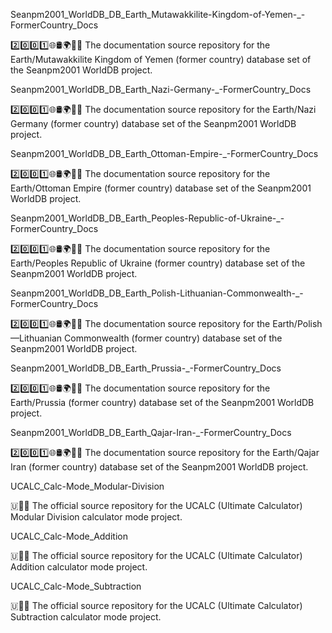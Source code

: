 
Seanpm2001_WorldDB_DB_Earth_Mutawakkilite-Kingdom-of-Yemen-_-FormerCountry_Docs

2️⃣️0️⃣️0️⃣️1️⃣️🌐️🛢️🌍️🏴️📖️ The documentation source repository for the Earth/Mutawakkilite Kingdom of Yemen (former country) database set of the Seanpm2001 WorldDB project. 

Seanpm2001_WorldDB_DB_Earth_Nazi-Germany-_-FormerCountry_Docs

2️⃣️0️⃣️0️⃣️1️⃣️🌐️🛢️🌍️🏴️📖️ The documentation source repository for the Earth/Nazi Germany (former country) database set of the Seanpm2001 WorldDB project. 

Seanpm2001_WorldDB_DB_Earth_Ottoman-Empire-_-FormerCountry_Docs

2️⃣️0️⃣️0️⃣️1️⃣️🌐️🛢️🌍️🏴️📖️ The documentation source repository for the Earth/Ottoman Empire (former country) database set of the Seanpm2001 WorldDB project. 

Seanpm2001_WorldDB_DB_Earth_Peoples-Republic-of-Ukraine-_-FormerCountry_Docs

2️⃣️0️⃣️0️⃣️1️⃣️🌐️🛢️🌍️🏴️📖️ The documentation source repository for the Earth/Peoples Republic of Ukraine (former country) database set of the Seanpm2001 WorldDB project. 

Seanpm2001_WorldDB_DB_Earth_Polish-Lithuanian-Commonwealth-_-FormerCountry_Docs

2️⃣️0️⃣️0️⃣️1️⃣️🌐️🛢️🌍️🏴️📖️ The documentation source repository for the Earth/Polish—Lithuanian Commonwealth (former country) database set of the Seanpm2001 WorldDB project. 

Seanpm2001_WorldDB_DB_Earth_Prussia-_-FormerCountry_Docs

2️⃣️0️⃣️0️⃣️1️⃣️🌐️🛢️🌍️🏴️📖️ The documentation source repository for the Earth/Prussia (former country) database set of the Seanpm2001 WorldDB project. 

Seanpm2001_WorldDB_DB_Earth_Qajar-Iran-_-FormerCountry_Docs

2️⃣️0️⃣️0️⃣️1️⃣️🌐️🛢️🌍️🏴️📖️ The documentation source repository for the Earth/Qajar Iran (former country) database set of the Seanpm2001 WorldDB project. 

UCALC_Calc-Mode_Modular-Division

🇺🧮️➗️ The official source repository for the UCALC (Ultimate Calculator) Modular Division calculator mode project.

UCALC_Calc-Mode_Addition

🇺🧮️➕️ The official source repository for the UCALC (Ultimate Calculator) Addition calculator mode project.

UCALC_Calc-Mode_Subtraction

🇺🧮️➖️ The official source repository for the UCALC (Ultimate Calculator) Subtraction calculator mode project.

